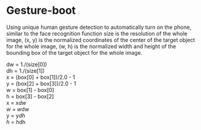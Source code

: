 # Gesture-boot
Using unique human gesture detection to automatically turn on the phone, similar to the face recognition function
size is the resolution of the whole image, (x, y) is the normalized coordinates of the center of the target object for the whole image, (w, h) is the normalized width and height of the bounding box of the target object for the whole image.

dw = 1./(size[0])  
dh = 1./(size[1])  
x = (box[0] + box[1])/2.0 - 1  
y = (box[2] + box[3])/2.0 - 1  
w = box[1] - box[0]  
h = box[3] - box[2]  
x = x*dw  
w = w*dw  
y = y*dh  
h = h*dh  
